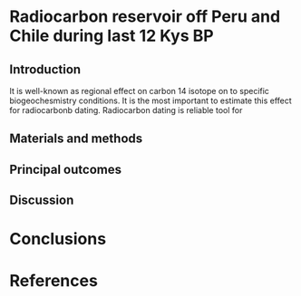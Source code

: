 # Radiocarbon reservoir off Peru and Chile during last 12 Kys BP

## Introduction
It is well-known as regional effect on carbon 14 isotope on to specific biogeochesmistry conditions. It is the most important to estimate this effect for radiocarbonb dating.
Radiocarbon dating is reliable tool for 

## Materials and methods 

## Principal outcomes

## Discussion 

# Conclusions

# References

